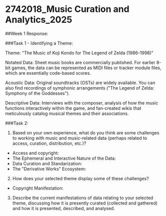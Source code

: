 
# 2742018_Music Curation and Analytics_2025

<!-- WEEK 1 -->
##Week 1 Response:

###Task 1 - Identifying a Theme:

Theme: "The Music of Koji Kondo for The Legend of Zelda (1986-1998)"

Notated Data: Sheet music books are commercially published. For earlier 8-bit games, the data can be represented as MIDI files or tracker module files, which are essentially code-based scores.

Acoustic Data: Original soundtracks (OSTs) are widely available. You can also find recordings of symphonic arrangements ("The Legend of Zelda: Symphony of the Goddesses").

Descriptive Data: Interviews with the composer, analysis of how the music functions interactively within the game, and fan-created wikis that meticulously catalog musical themes and their associations.


###Task 2:

1) Based on your own experience, what do you think are some challenges to working with music and music-related data (perhaps related to access, curation, distribution, etc.)? 

- Access and copyright: 
- The Ephemeral and Interactive Nature of the Data:
- Data Curation and Standarization:
- The "Derivative Works" Ecosystem:

2) How does your selected theme display some of these challenges?

  - Copyright Manifestation:

3) Describe the current manifestations of data relating to your selected theme, discussing how it is presently curated (collected and gathered) and how it is presented, described, and analysed.



